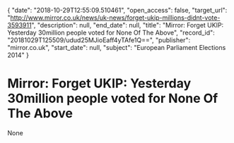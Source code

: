 {
  "date": "2018-10-29T12:55:09.510461", 
  "open_access": false, 
  "target_url": "http://www.mirror.co.uk/news/uk-news/forget-ukip-millions-didnt-vote-3593911", 
  "description": null, 
  "end_date": null, 
  "title": "Mirror: Forget UKIP: Yesterday 30million people voted for None Of The Above", 
  "record_id": "20181029T125509/udud25MJioEaff4yTAfe1Q==", 
  "publisher": "mirror.co.uk", 
  "start_date": null, 
  "subject": "European Parliament Elections 2014"
}

# Mirror: Forget UKIP: Yesterday 30million people voted for None Of The Above

None